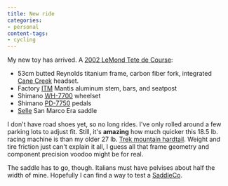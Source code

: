 ```yaml
---
title: New ride
categories:
- personal
content-tags:
- cycling
---
```


My new toy has arrived.  A [2002 LeMond Tete de Course][1]:

   [1]: http://www.roadbikereview.com/2002+Road+Bike/LeMond+Bicycles+Tete+de+Course/PRD_101436_4229crx.aspx

  * 53cm butted Reynolds titanium frame, carbon fiber fork, integrated [Cane Creek][2] headset.
  * Factory [ITM][3] Mantis aluminum stem, bars, and seatpost
  * Shimano [WH-7700][4] wheelset
  * Shimano [PD-7750][5] pedals
  * [Selle][6] San Marco Era saddle

I don't have road shoes yet, so no long rides.  I've only rolled around a few parking lots to adjust fit.  Still, it's **amazing** how much quicker this 18.5 lb. racing machine is than my older 27 lb. [Trek mountain hardtail][7].  Weight and tire friction just can't explain it all, I guess all that frame geometry and component precision voodoo might be for real.

   [2]: http://www.canecreek.com/
   [3]: http://www.itm.it/
   [4]: http://www.roadbikereview.com/Wheelsets/Shimano+WH-7700+Dura-Ace/PRD_28419_2490crx.aspx
   [5]: http://www.roadbikereview.com/Pedals/Shimano+PD-7750/PRD_143274_2503crx.aspx
   [6]: http://www.selleitalia.com/
   [7]: http://www.mtbr.com/reviews/Bike_hardtail/product_77430.shtml

The saddle has to go, though.  Italians must have pelvises about half the width of mine.  Hopefully I can find a way to test a [SaddleCo][8].

   [8]: http://www.saddleco.com/flowmain.html
